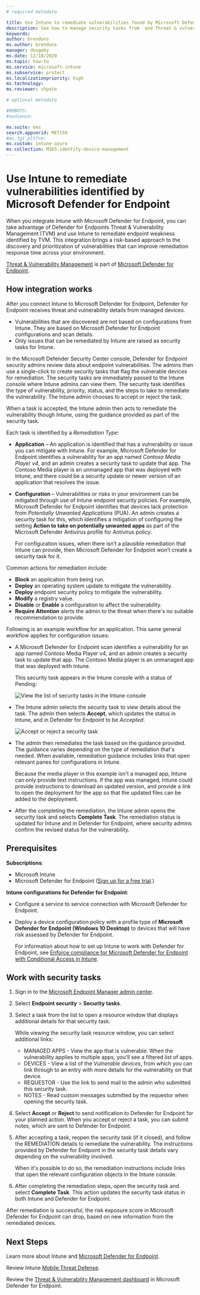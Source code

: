 ```yaml
---
# required metadata

title: Use Intune to remediate vulnerabilities found by Microsoft Defender for Endpoint - Azure | Microsoft Docs
description: See how to manage security tasks from  and Threat & vulnerability Management, part of Microsoft Defender for Endpoint from within the Intune console.
keywords:
author: brenduns 
ms.author: brenduns
manager: dougeby
ms.date: 12/18/2020
ms.topic: how-to
ms.service: microsoft-intune
ms.subservice: protect
ms.localizationpriority: high
ms.technology:
ms.reviewer: shpate

# optional metadata

#ROBOTS:
#audience:

ms.suite: ems
search.appverid: MET150
#ms.tgt_pltfrm:
ms.custom: intune-azure
ms.collection: M365-identity-device-management
---
```


# Use Intune to remediate vulnerabilities identified by Microsoft Defender for Endpoint

When you integrate Intune with Microsoft Defender for Endpoint, you can take advantage of Defender for Endpoints Threat & Vulnerability Management (TVM) and use Intune to remediate endpoint weakness identified by TVM. This integration brings a risk-based approach to the discovery and prioritization of vulnerabilities that can improve remediation response time across your environment.

[Threat & Vulnerability Management](/windows/security/threat-protection/windows-defender-atp/next-gen-threat-and-vuln-mgt) is part of [Microsoft Defender for Endpoint](/windows/security/threat-protection/windows-defender-atp/windows-defender-advanced-threat-protection).

## How integration works

After you connect Intune to Microsoft Defender for Endpoint, Defender for Endpoint receives threat and vulnerability details from managed devices. 

- Vulnerabilities that are discovered are not based on configurations from Intune. They are based on Microsoft Defender for Endpoint configurations and scan details.
- Only issues that can be remediated by Intune are raised as security tasks for Intune.

In the Microsoft Defender Security Center console, Defender for Endpoint security admins review data about endpoint vulnerabilities. The admins then use a single-click to create security tasks that flag the vulnerable devices for remediation. The security tasks are immediately passed to the Intune console where Intune admins can view them. The security task identifies the type of vulnerability, priority, status, and the steps to take to remediate the vulnerability. The Intune admin chooses to accept or reject the task.

When a task is accepted, the Intune admin then acts to remediate the vulnerability though Intune, using the guidance provided as part of the security task.

Each task is identified by a *Remediation Type*:

- **Application** – An application is identified that has a vulnerability or issue you can mitigate with Intune. For example, Microsoft Defender for Endpoint identifies a vulnerability for an app named *Contoso Media Player v4*, and an admin creates a security task to update that app. The Contoso Media player is an unmanaged app that was deployed with Intune, and there could be a security update or newer version of an application that resolves the issue.
- **Configuration** – Vulnerabilities or risks in your environment can be mitigated through use of Intune endpoint security policies. For example, Microsoft Defender for Endpoint identifies that devices lack protection from *Potentially Unwanted Applications* (PUA). An admin creates a security task for this, which identifies a mitigation of configuring the setting **Action to take on potentially unwanted apps** as part of the Microsoft Defender Antivirus profile for Antivirus policy. 

  For configuration issues, when there isn’t a plausible remediation that Intune can provide, then Microsoft Defender for Endpoint won’t create a security task for it.

Common actions for remediation include:

- **Block** an application from being run.
- **Deploy** an operating system update to mitigate the vulnerability.
- **Deploy** endpoint security policy to mitigate the vulnerability.
- **Modify** a registry value.
- **Disable** or **Enable** a configuration to affect the vulnerability.
- **Require Attention** alerts the admin to the threat when there's no suitable recommendation to provide.

Following is an example workflow for an application. This same general workflow applies for configuration issues:

- A Microsoft Defender for Endpoint scan identifies a vulnerability for an app named Contoso Media Player v4, and an admin creates a security task to update that app. The Contoso Media player is an unmanaged app that was deployed with Intune.

  This security task appears in the Intune console with a status of Pending:

  ![View the list of security tasks in the Intune console](./media/atp-manage-vulnerabilities/temp-security-tasks.png)

- The Intune admin selects the security task to view details about the task.  The admin then selects **Accept**, which updates the status in Intune, and in Defender for Endpoint to be *Accepted*.

  ![Accept or reject a security task](./media/atp-manage-vulnerabilities/temp-accept-task.png)

- The admin then remediates the task based on the guidance provided. The guidance varies depending on the type of remediation that's needed. When available, remediation guidance includes links that open relevant panes for configurations in Intune.

  Because the media player in this example isn't a managed app, Intune can only provide text instructions. If the app was managed, Intune could provide instructions to download an updated version, and provide a link to open the deployment for the app so that the updated files can be added to the deployment.

- After the completing the remediation, the Intune admin opens the security task and selects **Complete Task**.  The remediation status is updated for Intune and in Defender for Endpoint, where security admins confirm the revised status for the vulnerability.

## Prerequisites  

**Subscriptions**:

- Microsoft Intune  
- Microsoft Defender for Endpoint ([Sign up for a free trial](https://www.microsoft.com/WindowsForBusiness/windows-atp?ocid=docs-wdatp-main-abovefoldlink).)

**Intune configurations for Defender for Endpoint**:

- Configure a service to service connection with Microsoft Defender for Endpoint.
- Deploy a device configuration policy with a profile type of **Microsoft Defender for Endpoint (Windows 10 Desktop)** to devices that will have risk assessed by Defender for Endpoint.

  For information about how to set up Intune to work with Defender for Endpoint, see [Enforce compliance for Microsoft Defender for Endpoint with Conditional Access in Intune](advanced-threat-protection-configure.md#enable-microsoft-defender-for-endpoint-in-intune).

## Work with security tasks

1. Sign in to the [Microsoft Endpoint Manager admin center](https://go.microsoft.com/fwlink/?linkid=2109431).

2. Select **Endpoint security** > **Security tasks**.

3. Select a task from the list to open a resource window that displays additional details for that security task.

   While viewing the security task resource window, you can select additional links:

   - MANAGED APPS - View the app that is vulnerable. When the vulnerability applies to multiple apps, you'll see a filtered list of apps.
   - DEVICES - View a list of the *Vulnerable devices*, from which you can link through to an entry with more details for the vulnerability on that device.
   - REQUESTOR - Use the link to send mail to the admin who submitted this security task.
   - NOTES - Read custom messages submitted by the requestor when opening the security task.

4. Select **Accept** or **Reject** to send notification to Defender for Endpoint for your planned action. When you accept or reject a task, you can submit notes, which are sent to Defender for Endpoint.

5. After accepting a task, reopen the security task (if it closed), and follow the REMEDIATION details to remediate the vulnerability. The instructions provided by Defender for Endpoint in the security task details vary depending on the vulnerability involved.

   When it's possible to do so, the remediation instructions include links that open the relevant configuration objects in the Intune console.

6. After completing the remediation steps, open the security task and select **Complete Task**.  This action updates the security task status in both Intune and Defender for Endpoint.

After remediation is successful, the risk exposure score in Microsoft Defender for Endpoint can drop, based on new information from the remediated devices.

## Next Steps

Learn more about Intune and [Microsoft Defender for Endpoint](advanced-threat-protection.md).

Review Intune [Mobile Threat Defense](mobile-threat-defense.md).

Review the [Threat & Vulnerability Management dashboard](/windows/security/threat-protection/windows-defender-atp/tvm-dashboard-insights) in Microsoft Defender for Endpoint.